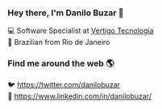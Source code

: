 ### Hey there, I'm Danilo Buzar 👋

:computer: Software Specialist at [Vertigo Tecnologia](http://www.vertigo.com.br)  
:house_with_garden: Brazilian from Rio de Janeiro

### Find me around the web :earth_americas:
:bird: https://twitter.com/danilobuzar  
:briefcase: https://www.linkedin.com/in/danilobuzar/

<!--
**danilobuzar/danilobuzar** is a ✨ _special_ ✨ repository because its `README.md` (this file) appears on your GitHub profile.

Here are some ideas to get you started:

- 🔭 I’m currently working on ...
- 🌱 I’m currently learning ...
- 👯 I’m looking to collaborate on ...
- 🤔 I’m looking for help with ...
- 💬 Ask me about ...
- 📫 How to reach me: ...
- 😄 Pronouns: ...
- ⚡ Fun fact: ...
-->
